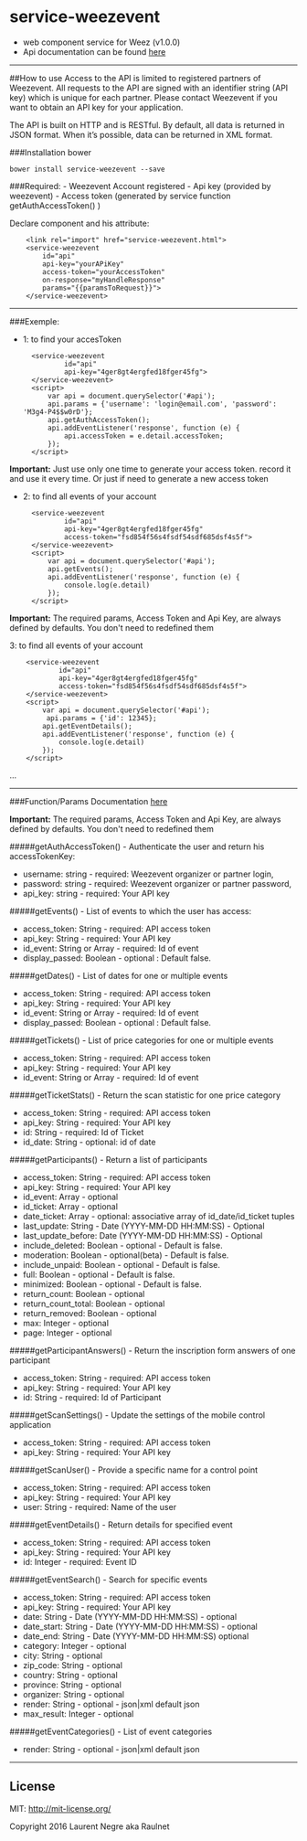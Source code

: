 # service-weezevent
- web component service for Weez (v1.0.0)
- Api documentation can be found [here](https://api.weezevent.com/)

***

##How to use
Access to the API is limited to registered partners of Weezevent. All requests to the API are signed with an identifier string (API key) which is unique for each partner. Please contact Weezevent if you want to obtain an API key for your application.

The API is built on HTTP and is RESTful. By default, all data is returned in JSON format. When it’s possible, data can be returned in XML format.

###Installation
bower
        
    bower install service-weezevent --save

###Required:
    - Weezevent Account registered
    - Api key (provided by weezevent)
    - Access token (generated by service function getAuthAccessToken() )
    

Declare component and his attribute:

        <link rel="import" href="service-weezevent.html">
        <service-weezevent
            id="api"
            api-key="yourAPiKey"
            access-token="yourAccessToken"
            on-response="myHandleResponse"
            params="{{paramsToRequest}}">
        </service-weezevent>
***        
 ###Exemple:      
- 1: to find your accesToken

        <service-weezevent
                id="api"
                api-key="4ger8gt4ergfed18fger45fg">
        </service-weezevent>
        <script>
            var api = document.querySelector('#api');
            api.params = {'username': 'login@email.com', 'password': 'M3g4-P4$$w0rD'};
            api.getAuthAccessToken();
            api.addEventListener('response', function (e) {
                api.accessToken = e.detail.accessToken;
            });
        </script>
     
**Important:** Just use only one time to generate your access token. record it and use it every time. Or just if need to generate a new access token
    
- 2: to find all events of your account

        <service-weezevent
                id="api"
                api-key="4ger8gt4ergfed18fger45fg"
                access-token="fsd854f56s4fsdf54sdf685dsf4s5f">
        </service-weezevent>
        <script>
            var api = document.querySelector('#api');
            api.getEvents();
            api.addEventListener('response', function (e) {
                console.log(e.detail)
            });
        </script>
**Important:** The required params, Access Token and Api Key, are always defined by defaults. You don't need to redefined them
 
3: to find all events of your account

        <service-weezevent
                id="api"
                api-key="4ger8gt4ergfed18fger45fg"
                access-token="fsd854f56s4fsdf54sdf685dsf4s5f">
        </service-weezevent>
        <script>
            var api = document.querySelector('#api');
             api.params = {'id': 12345};
            api.getEventDetails();
            api.addEventListener('response', function (e) {
                console.log(e.detail)
            });
        </script>
...        
***        
###Function/Params
Documentation [here](https://api.weezevent.com/)

**Important:** The required params, Access Token and Api Key, are always defined by defaults. You don't need to redefined them
                                                 
#####getAuthAccessToken() -  Authenticate the user and return his accessTokenKey:   
*   username: string - required: Weezevent organizer or partner login,
*   password: string - required: Weezevent organizer or partner password,
*   api_key: string - required: Your API key

#####getEvents() - List of events to which the user has access:
*   access_token: String - required: API access token
*   api_key: String - required: Your API key
*   id_event: String or Array - required: Id of event
*   display_passed: Boolean - optional : Default false.

#####getDates() - List of dates for one or multiple events
*   access_token: String - required: API access token
*   api_key: String - required: Your API key
*   id_event: String or Array - required: Id of event
*   display_passed: Boolean - optional : Default false.

#####getTickets() - List of price categories for one or multiple events
*   access_token: String - required: API access token
*   api_key: String - required: Your API key
*   id_event: String or Array - required: Id of event

#####getTicketStats() - Return the scan statistic for one price category
*   access_token: String - required: API access token
*   api_key: String - required: Your API key
*   id: String - required: Id of Ticket
*   id_date: String - optional: id of date

#####getParticipants() - Return a list of participants
*   access_token: String - required: API access token
*   api_key: String - required: Your API key
*   id_event: Array - optional
*   id_ticket: Array - optional
*   date_ticket:	Array - optional: associative array of id_date/id_ticket tuples
*   last_update:	String - Date (YYYY-MM-DD HH:MM:SS) - Optional
*   last_update_before:	Date (YYYY-MM-DD HH:MM:SS) - Optional
*   include_deleted:	Boolean - optional - Default is false.
*   moderation: Boolean - optional(beta) - Default is false.
*   include_unpaid: Boolean - optional - Default is false.
*   full: Boolean - optional - Default is false.
*   minimized: Boolean - optional - Default is false.
*   return_count: Boolean - optional
*   return_count_total: Boolean - optional
*   return_removed: Boolean - optional
*   max: Integer - optional
*   page: Integer - optional

#####getParticipantAnswers() - Return the inscription form answers of one participant
*   access_token: String - required: API access token
*   api_key: String - required: Your API key
*   id: String - required: Id of Participant

#####getScanSettings() - Update the settings of the mobile control application
*   access_token: String - required: API access token
*   api_key: String - required: Your API key
                   
#####getScanUser() - Provide a specific name for a control point
*   access_token: String - required: API access token
*   api_key: String - required: Your API key
*   user: String - required: Name of the user

#####getEventDetails() - Return details for specified event
*   access_token: String - required: API access token
*   api_key: String - required: Your API key
*   id: Integer - required: Event ID

#####getEventSearch() - Search for specific events
*   access_token: String - required: API access token
*   api_key: String - required: Your API key
*   date: String - Date (YYYY-MM-DD HH:MM:SS) - optional
*   date_start: String - Date (YYYY-MM-DD HH:MM:SS) - optional
*   date_end: String - Date (YYYY-MM-DD HH:MM:SS) optional
*   category: Integer - optional
*   city: String - optional
*   zip_code: String - optional
*   country: String - optional
*   province: String - optional
*   organizer:	String - optional
*   render: String - optional - json|xml default json
*   max_result: Integer - optional

#####getEventCategories() - List of event categories
*   render: String - optional - json|xml default json

***

License
-------
MIT: http://mit-license.org/

Copyright 2016 Laurent Negre aka Raulnet
    